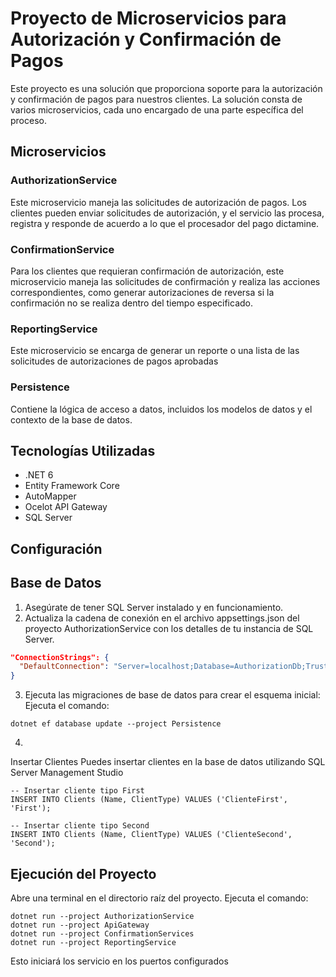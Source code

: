 # Proyecto de Microservicios para Autorización y Confirmación de Pagos

Este proyecto es una solución que proporciona soporte para la autorización y confirmación de pagos para nuestros clientes. La solución consta de varios microservicios, cada uno encargado de una parte específica del proceso.

## Microservicios

### AuthorizationService

Este microservicio maneja las solicitudes de autorización de pagos. Los clientes pueden enviar solicitudes de autorización, y el servicio las procesa, registra y responde de acuerdo a lo que el procesador del pago dictamine.

### ConfirmationService

Para los clientes que requieran confirmación de autorización, este microservicio maneja las solicitudes de confirmación y realiza las acciones correspondientes, como generar autorizaciones de reversa si la confirmación no se realiza dentro del tiempo especificado.

### ReportingService
Este microservicio se encarga de generar un reporte o una lista de las solicitudes de autorizaciones de pagos aprobadas

### Persistence
Contiene la lógica de acceso a datos, incluidos los modelos de datos y el contexto de la base de datos.

## Tecnologías Utilizadas

- .NET 6
- Entity Framework Core
- AutoMapper
- Ocelot API Gateway
- SQL Server

## Configuración
## Base de Datos
1. Asegúrate de tener SQL Server instalado y en funcionamiento.
2. Actualiza la cadena de conexión en el archivo appsettings.json del proyecto AuthorizationService con los detalles de tu instancia de SQL Server.
```json
"ConnectionStrings": {
  "DefaultConnection": "Server=localhost;Database=AuthorizationDb;Trusted_Connection=True;"
}
```
3. Ejecuta las migraciones de base de datos para crear el esquema inicial:
Ejecuta el comando:
```
dotnet ef database update --project Persistence

```
4.
Insertar Clientes
Puedes insertar clientes en la base de datos utilizando SQL Server Management Studio
```
-- Insertar cliente tipo First
INSERT INTO Clients (Name, ClientType) VALUES ('ClienteFirst', 'First');

-- Insertar cliente tipo Second
INSERT INTO Clients (Name, ClientType) VALUES ('ClienteSecond', 'Second');

```

## Ejecución del Proyecto
Abre una terminal en el directorio raíz del proyecto.
Ejecuta el comando:
```
dotnet run --project AuthorizationService
dotnet run --project ApiGateway
dotnet run --project ConfirmationServices
dotnet run --project ReportingService

```
Esto iniciará los servicio en los puertos configurados



